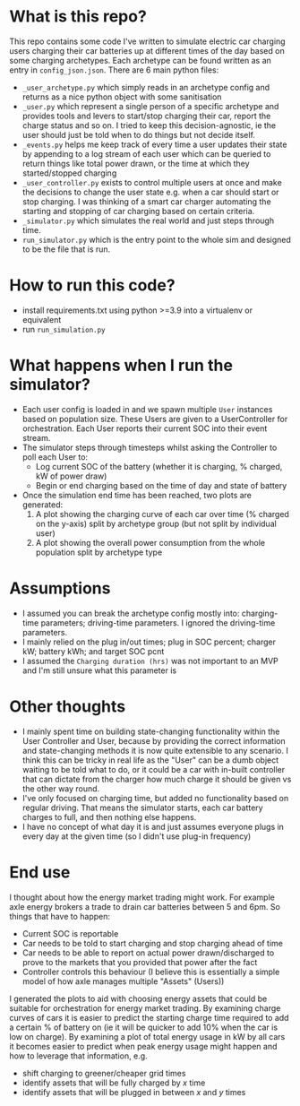 # What is this repo?
This repo contains some code I've written to simulate electric car charging
users charging their car batteries up at different times of the day based on
some charging archetypes. Each archetype can be found written as an entry
in `config_json.json`. There are 6 main python files:

- `_user_archetype.py` which simply reads in an archetype config and returns
as a nice python object with some sanitisation
- `_user.py` which represent a single person of a specific archetype and
provides tools and levers to start/stop charging their car, report the charge
status and so on. I tried to keep this decision-agnostic, ie the user should
just be told when to do things but not decide itself.
- `_events.py` helps me keep track of every time a user updates their state
by appending to a log stream of each user which can be queried to return
things like total power drawn, or the time at which they started/stopped
charging
- `_user_controller.py` exists to control multiple users at once and make the
decisions to change the user state e.g. when a car should start or stop
charging. I was thinking of a smart car charger automating the starting and
stopping of car charging based on certain criteria.
- `_simulator.py` which simulates the real world and just steps through time.
- `run_simulator.py` which is the entry point to the whole sim and designed
to be the file that is run.

# How to run this code?
- install requirements.txt using python >=3.9 into a virtualenv or equivalent
- run `run_simulation.py`

# What happens when I run the simulator?
- Each user config is loaded in and we spawn multiple `User` instances
based on population size. These Users are given to a UserController
for orchestration. Each User reports their current SOC into their event
stream.
- The simulator steps through timesteps whilst asking the Controller to
poll each User to:
  - Log current SOC of the battery (whether it is charging, % charged, kW of power draw)
  - Begin or end charging based on the time of day and state of battery
- Once the simulation end time has been reached, two plots are generated:
  1. A plot showing the charging curve of each car over time (% charged on the y-axis) split by archetype group (but not split by individual user)
  2. A plot showing the overall power consumption from the whole population split by archetype type

# Assumptions
- I assumed you can break the archetype config mostly into: charging-time
parameters; driving-time parameters. I ignored the driving-time parameters.
- I mainly relied on the plug in/out times; plug in SOC percent; charger kW; battery kWh; and target SOC pcnt
- I assumed the `Charging duration (hrs)` was not important to an MVP and I'm still unsure what this parameter is

# Other thoughts
- I mainly spent time on building state-changing functionality within the User Controller and User, because by providing the correct information and state-changing methods it is now quite extensible to any scenario. I think this can be tricky in real life as the "User" can be a dumb object waiting to be told what to do, or it could be a car with in-built controller that can dictate from the charger how much charge it should be given vs the other way round.
- I've only focused on charging time, but added no functionality based on regular driving. That means the simulator starts, each car battery charges to full, and then nothing else happens.
- I have no concept of what day it is and just assumes everyone plugs in every day at the given time (so I didn't use plug-in frequency)

# End use
I thought about how the energy market trading might work. For example
axle energy brokers a trade to drain car batteries between 5 and 6pm. So
things that have to happen:
- Current SOC is reportable
- Car needs to be told to start charging and stop charging ahead of time
- Car needs to be able to report on actual power drawn/discharged to
prove to the markets that you provided that power after the fact
- Controller controls this behaviour (I believe this is essentially a simple model of how axle manages multiple "Assets" (Users))

I generated the plots to aid with choosing energy assets that could be suitable
for orchestration for energy market trading. By examining charge curves
of cars it is easier to predict the starting charge time required to add a certain
% of battery on (ie it will be quicker to add 10% when the car is low on charge).
By examining a plot of total energy usage in kW by all cars it becomes easier
to predict when peak energy usage might happen and how to leverage that
information, e.g.
- shift charging to greener/cheaper grid times
- identify assets that will be fully charged by _x_ time
- identify assets that will be plugged in between _x_ and _y_ times

